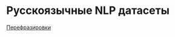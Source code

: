 # Русскоязычные NLP датасеты

[Перефразировки](https://github.com/Koziev/NLP_Datasets/tree/master/ParaphraseDetection)



